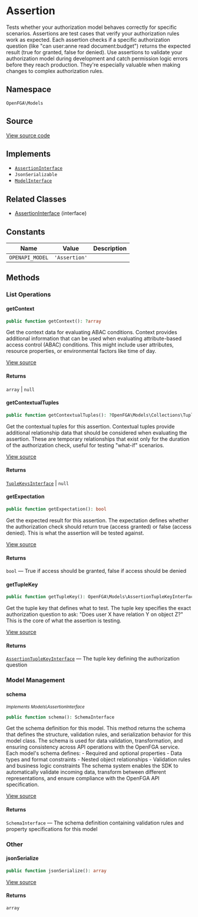 # Assertion

Tests whether your authorization model behaves correctly for specific scenarios. Assertions are test cases that verify your authorization rules work as expected. Each assertion checks if a specific authorization question (like &quot;can user:anne read document:budget&quot;) returns the expected result (true for granted, false for denied). Use assertions to validate your authorization model during development and catch permission logic errors before they reach production. They&#039;re especially valuable when making changes to complex authorization rules.

## Namespace
`OpenFGA\Models`

## Source
[View source code](https://github.com/evansims/openfga-php/blob/main/src/Models/Assertion.php)

## Implements
* [`AssertionInterface`](AssertionInterface.md)
* `JsonSerializable`
* [`ModelInterface`](ModelInterface.md)

## Related Classes
* [AssertionInterface](Models/AssertionInterface.md) (interface)

## Constants
| Name | Value | Description |
|------|-------|-------------|
| `OPENAPI_MODEL` | `'Assertion'` |  |


## Methods

                                                                                                            
### List Operations
#### getContext


```php
public function getContext(): ?array
```

Get the context data for evaluating ABAC conditions. Context provides additional information that can be used when evaluating attribute-based access control (ABAC) conditions. This might include user attributes, resource properties, or environmental factors like time of day.

[View source](https://github.com/evansims/openfga-php/blob/main/src/Models/Assertion.php#L174)


#### Returns
`array` &#124; `null`
#### getContextualTuples


```php
public function getContextualTuples(): ?OpenFGA\Models\Collections\TupleKeysInterface
```

Get the contextual tuples for this assertion. Contextual tuples provide additional relationship data that should be considered when evaluating the assertion. These are temporary relationships that exist only for the duration of the authorization check, useful for testing &quot;what-if&quot; scenarios.

[View source](https://github.com/evansims/openfga-php/blob/main/src/Models/Assertion.php#L183)


#### Returns
[`TupleKeysInterface`](Models/Collections/TupleKeysInterface.md) &#124; `null`
#### getExpectation


```php
public function getExpectation(): bool
```

Get the expected result for this assertion. The expectation defines whether the authorization check should return true (access granted) or false (access denied). This is what the assertion will be tested against.

[View source](https://github.com/evansims/openfga-php/blob/main/src/Models/Assertion.php#L192)


#### Returns
`bool` — True if access should be granted, false if access should be denied
#### getTupleKey


```php
public function getTupleKey(): OpenFGA\Models\AssertionTupleKeyInterface
```

Get the tuple key that defines what to test. The tuple key specifies the exact authorization question to ask: &quot;Does user X have relation Y on object Z?&quot; This is the core of what the assertion is testing.

[View source](https://github.com/evansims/openfga-php/blob/main/src/Models/Assertion.php#L201)


#### Returns
[`AssertionTupleKeyInterface`](AssertionTupleKeyInterface.md) — The tuple key defining the authorization question
### Model Management
#### schema

*<small>Implements Models\AssertionInterface</small>*  

```php
public function schema(): SchemaInterface
```

Get the schema definition for this model. This method returns the schema that defines the structure, validation rules, and serialization behavior for this model class. The schema is used for data validation, transformation, and ensuring consistency across API operations with the OpenFGA service. Each model&#039;s schema defines: - Required and optional properties - Data types and format constraints - Nested object relationships - Validation rules and business logic constraints The schema system enables the SDK to automatically validate incoming data, transform between different representations, and ensure compliance with the OpenFGA API specification.

[View source](https://github.com/evansims/openfga-php/blob/main/src/Models/ModelInterface.php#L52)


#### Returns
`SchemaInterface` — The schema definition containing validation rules and property specifications for this model
### Other
#### jsonSerialize


```php
public function jsonSerialize(): array
```


[View source](https://github.com/evansims/openfga-php/blob/main/src/Models/Assertion.php#L210)


#### Returns
`array`

